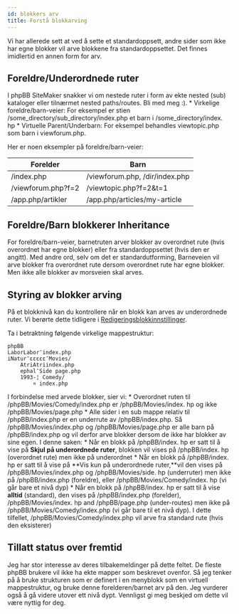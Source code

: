 ```yaml
---
id: blokkers arv
title: Forstå blokkarving
---
```


Vi har allerede sett at ved å sette et standardoppsett, andre sider som ikke har egne blokker vil arve blokkene fra standardoppsettet. Det finnes imidlertid en annen form for arv.

## Foreldre/Underordnede ruter

I phpBB SiteMaker snakker vi om nestede ruter i form av ekte nested (sub) kataloger eller tilnærmet nested paths/routes. Bli med meg :). * Virkelige foreldre/barn-veier: For eksempel er stien /some_directory/sub_directory/index.php et barn i /some_directory/index. hp * Virtuelle Parent/Underbarn: For eksempel behandles viewtopic.php som barn i viewforum.php.

Her er noen eksempler på foreldre/barn-veier:

| Forelder           | Barn                           |
| ------------------ | ------------------------------ |
| /index.php         | /viewforum.php, /dir/index.php |
| /viewforum.php?f=2 | /viewtopic.php?f=2&t=1         |
| /app.php/artikler  | /app.php/articles/my-article   |

## Foreldre/Barn blokkerer Inheritance

For foreldre/barn-veier, barnetruten arver blokker av overordnet rute (hvis overordnet har egne blokker) eller fra standardoppsettet (hvis den er angitt). Med andre ord, selv om det er standardutforming, Barneveien vil arve blokker fra overordnet rute dersom overordnet rute har egne blokker. Men ikke alle blokker av morsveien skal arves.

## Styring av blokker arving

På et blokknivå kan du kontrollere når en blokk kan arves av underordnede ruter. Vi berørte dette tidligere i [Redigeringsblokkinnstillinger](./blocks-managing#editing-block-settings).

Ta i betraktning følgende virkelige mappestruktur:

```text
phpBB
LaborLabor″index.php
iNatur″εεεεε″Movies/
    AtriAtriindex.php
    ephal″Side page.php
    1993-¦ Comedy/
        ¤ index.php
```

I forbindelse med arvede blokker, sier vi: * Overordnet ruten til /phpBB/Movies/Comedy/index.php er /phpBB/Movies/index. hp og ikke /phpBB/Movies/page.php * Alle sider i en sub mappe relativ til /phpBB/index.php er en underrute av /phpBB/index.php. Så /phpBB/Movies/index.php og /phpBB/Movies/page.php er alle barn på /phpBB/index.php og vil derfor arve blokker dersom de ikke har blokker av sine egen. I denne saken: * Når en blokk på /phpBB/index. hp er satt til å vise på **Skjul på underordnede ruter**, blokken vil vises på /phpBB/index. hp (overordnet rute) men ikke på underordnet * Når en blokk på /phpBB/index. hp er satt til å vise på **Vis kun på underordnede ruter,**vil den vises på /phpBB/Movies/index.php og /phpBB/Movies/side. hp (underruter) men ikke på /phpBB/index.php (foreldre), eller /phpBB/Movies/Comedy/index. hp (vi går bare et nivå dyp) * Når en blokk på /phpBB/index. hp er satt til å vise **alltid** (standard), den vises på /phpBB/index.php (forelder), /phpBB/Movies/index. hp and /phpBB/page.php (under-routes) men ikke på /phpBB/Movies/Comedy/index.php (vi går bare til et nivå dyp). I dette tilfellet, /phpBB/Movies/Comedy/index.php vil arve fra standard rute (hvis den eksisterer)

## Tillatt status over fremtid

Jeg har stor interesse av deres tilbakemeldinger på dette feltet. De fleste phpBB brukere vil ikke ha ekte mapper som beskrevet ovenfor. Så jeg tenker på å bruke strukturen som er definert i en menyblokk som en virtuell mappestruktur, og bruke denne forelderen/barnet arv på den. Jeg vurderer også å gå videre utover ett nivå dypt. Vennligst gi meg beskjed om dette vil være nyttig for deg.